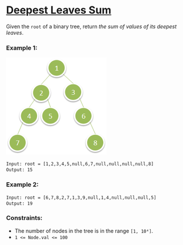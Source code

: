 # [Deepest Leaves Sum](https://leetcode.com/problems/deepest-leaves-sum/)

Given the `root` of a binary tree, return *the sum of values of its deepest leaves*.
 

### Example 1:
![1483_ex1.png](1483_ex1.png)
```
Input: root = [1,2,3,4,5,null,6,7,null,null,null,null,8]
Output: 15
```

### Example 2:
```
Input: root = [6,7,8,2,7,1,3,9,null,1,4,null,null,null,5]
Output: 19
``` 

### Constraints:

- The number of nodes in the tree is in the range `[1, 10⁴]`.
- `1 <= Node.val <= 100`
